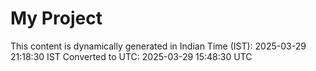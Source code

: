 # My Project

This content is dynamically generated in Indian Time (IST): 2025-03-29 21:18:30 IST
Converted to UTC: 2025-03-29 15:48:30 UTC
